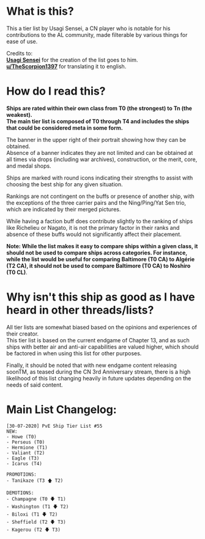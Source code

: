 # What is this?
This a tier list by Usagi Sensei, a CN player who is notable for his contributions to the AL community, made filterable by various things for ease of use.  

Credits to:  
**[Usagi Sensei](https://space.bilibili.com/24889090)** for the creation of the list goes to him.  
**[u/TheScorpion1397](https://www.reddit.com/user/TheScorpion1397/)** for translating it to english.  


# How do I read this?
**Ships are rated within their own class from T0 (the strongest) to Tn (the weakest).  
The main tier list is composed of T0 through T4 and includes the ships that could be considered meta in some form.**  

The banner in the upper right of their portrait showing how they can be obtained.  
Absence of a banner indicates they are not limited and can be obtained at all times via drops (including war archives), construction, or the merit, core, and medal shops.  

Ships are marked with round icons indicating their strengths to assist with choosing the best ship for any given situation.  

Rankings are not contingent on the buffs or presence of another ship, with the exceptions of the three carrier pairs and the Ning/Ping/Yat Sen trio, which are indicated by their merged pictures.  

While having a faction buff does contribute slightly to the ranking of ships like Richelieu or Nagato, it is not the primary factor in their ranks and absence of these buffs would not significantly affect their placement.  

**Note: While the list makes it easy to compare ships within a given class, it should not be used to compare ships across categories. For instance, while the list would be useful for comparing Baltimore (T0 CA) to Algérie (T2 CA), it should not be used to compare Baltimore (T0 CA) to Noshiro (T0 CL)**.  

# Why isn't this ship as good as I have heard in other threads/lists?  
All tier lists are somewhat biased based on the opinions and experiences of their creator.  
This tier list is based on the current endgame of Chapter 13, and as such ships with better air and anti-air capabilities are valued higher, which should be factored in when using this list for other purposes.  

Finally, it should be noted that with new endgame content releasing soonTM, as teased during the CN 3rd Anniversary stream, there is a high likelihood of this list changing heavily in future updates depending on the needs of said content.

# Main List Changelog:
```
[30-07-2020] PvE Ship Tier List #55
NEW:
- Howe (T0)  
- Perseus (T0)  
- Hermione (T1)  
- Valiant (T2)    
- Eagle (T3)  
- Icarus (T4)  

PROMOTIONS:
- Tanikaze (T3 🡅 T2)  

DEMOTIONS:
- Champagne (T0 🡇 T1)  
- Washington (T1 🡇 T2)  
- Biloxi (T1 🡇 T2)  
- Sheffield (T2 🡇 T3)  
- Kagerou (T2 🡇 T3)  
```
